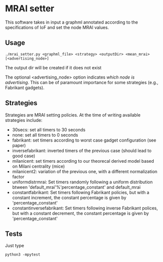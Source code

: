 # MRAI setter

This software takes in input a graphml annotated according to the specifications of IoF and set the node MRAI values.

## Usage

```
./mrai_setter.py <graphml_file> <strategy> <outputDir> <mean_mrai> [<advertising_node>]
```

The output dir will be created if it does not exist

The optional <advertising_node> option indicates *which node is advertising*.
This can be of paramount importance for some strategies (e.g., Fabrikant gadgets).

## Strategies

Strategies are MRAI setting policies.
At the time of writing available strategies include:
  * 30secs: set all timers to 30 seconds
  * none: set all timers to 0 seconds
  * fabrikant: set timers according to worst case gadget configuration (see paper)
  * inversefabrikant: inverted timers of the previous case (should lead to good case)
  * milanicent: set timers according to our theorecal derived model based on Milani centrality (mice)
  * milanicent2: variation of the previous one, with a different normalization factor
  * uniformdistrmrai: Set timers randomly following a uniform distribution btween 'default_mrai'%'percentage_constant' and default_mrai
  * constantfabrikant: Set timers following Fabrikant policies, but with a constant increment, the constant percentage is given by 'percentage_constant'
  * constantinversefabrikant: Set timers following inverse Fabrikant polices, but with a constant decrement, the constant percentage is given by 'percentage_constant'

## Tests

Just type
```
python3 -mpytest
```

